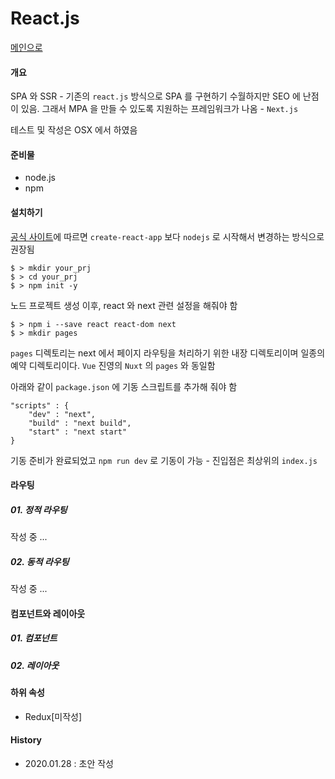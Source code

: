 # React.js

[메인으로](https://github.com/juneyoung/DEV-INFOS)

#### 개요

SPA 와 SSR - 기존의 `react.js` 방식으로 SPA 를 구현하기 수월하지만 SEO 에 난점이 있음. 그래서 MPA 을 만들 수 있도록 지원하는 프레임워크가 나옴 - `Next.js`

테스트 및 작성은 OSX 에서 하였음

#### 준비물
- node.js
- npm

#### 설치하기

[공식 사이트](https://nextjs.org/)에 따르면 `create-react-app` 보다 `nodejs` 로 시작해서 변경하는 방식으로 권장됨

```
$ > mkdir your_prj
$ > cd your_prj
$ > npm init -y
```
노드 프로젝트 생성 이후, react 와 next 관련 설정을 해줘야 함
```
$ > npm i --save react react-dom next
$ > mkdir pages
```
`pages` 디렉토리는 next 에서 페이지 라우팅을 처리하기 위한 내장 디렉토리이며 일종의 예약 디렉토리이다. `Vue` 진영의 `Nuxt` 의 `pages` 와 동일함

아래와 같이 `package.json` 에 기동 스크립트를 추가해 줘야 함

```
"scripts" : {
	"dev" : "next",
	"build" : "next build",
    "start" : "next start"
}
```
기동 준비가 완료되었고 `npm run dev` 로 기동이 가능 - 진입점은 최상위의 `index.js`

#### 라우팅

##### 01. 정적 라우팅
작성 중 ...

##### 02. 동적 라우팅
작성 중 ...

#### 컴포넌트와 레이아웃

##### 01. 컴포넌트 

##### 02. 레이아웃


#### 하위 속성
- Redux[미작성]


 #### History
 - 2020.01.28 : 초안 작성

